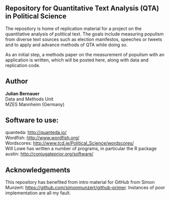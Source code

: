 ## Repository for Quantitative Text Analysis (QTA) in Political Science

The repository is home of replication material for a project on the quantitative analysis of political text. The goals include measuring populism from diverse text sources such as election manifestos, speeches or tweets and to apply and advance methods of QTA while doing so. 

As an initial step, a methods paper on the measurement of populism with an application is written, which will be posted here, along with data and replication code. 

## Author
**Julian Bernauer**  
Data and Methods Unit  
MZES Mannheim (Germany) 

## Software to use: 
quanteda: http://quanteda.io/  
Wordfish: http://www.wordfish.org/  
Wordscores: http://www.tcd.ie/Political_Science/wordscores/  
Will Lowe has written a number of programs, in particular the R package austin: http://conjugateprior.org/software/  

## Acknowledgements
This repository has benefited from intro material for GitHub from Simon Munzert:
https://github.com/simonmunzert/github-primer. Instances of poor implementation are all my fault. 

